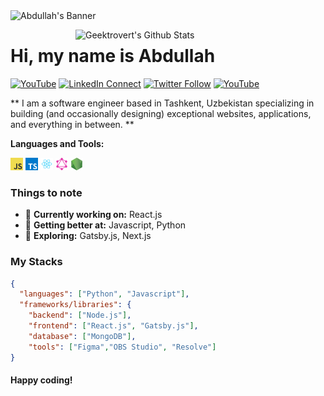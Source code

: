 
<img src="https://user-images.githubusercontent.com/52652937/91657479-9d3cd080-eada-11ea-8f80-99628bdb56f8.png" alt="Abdullah's Banner">

[<img align="right" width="400" src="https://github-readme-stats.vercel.app/api?username=abon&&show_icons=true&theme=tokyonight&count_private=true" alt="Geektrovert's Github Stats"/>](https://github.com/Geektrovert)

# Hi, my name is Abdullah 


[![YouTube](https://img.shields.io/badge/%20-Vlog-black?color=545B60&labelColor=c4302b&logo=youtube&logoColor=FFFFFF)](https://www.youtube.com/channel/UCTez9BrKDCRXT29DB7n9mzQ?view_as=subscriber)
[![LinkedIn Connect](https://img.shields.io/badge/%20-Connect-black?color=545B60&labelColor=0e76a8&logo=linkedin&logoColor=f5f7fe)](https://www.linkedin.com/in/samadovabdullah/)
[![Twitter Follow](https://img.shields.io/badge/dynamic/json.svg?color=545B60&labelColor=00acee&logo=twitter&logoColor=FFFFFF&label=&query=%24[0].followers_count&url=https%3A%2F%2Fcdn.syndication.twimg.com%2Fwidgets%2Ffollowbutton%2Finfo.json%3Fscreen_names%3Diam_abdulloh&suffix=%20Followers)](https://twitter.com/iam_abdulloh)
[![YouTube](https://img.shields.io/badge/%20-CodeSandBox-black?color=545B60&labelColor=ffffff&logo=codesandbox&logoColor=545B60)](https://codesandbox.io/u/abon)


** I am a software engineer based in Tashkent, Uzbekistan specializing in building (and occasionally designing) exceptional websites, applications, and everything in between. **


**Languages and Tools:**  

<code><img height="20" src="https://raw.githubusercontent.com/github/explore/80688e429a7d4ef2fca1e82350fe8e3517d3494d/topics/javascript/javascript.png"></code>
<code><img height="20" src="https://raw.githubusercontent.com/github/explore/80688e429a7d4ef2fca1e82350fe8e3517d3494d/topics/typescript/typescript.png"></code>
<code><img height="20" src="https://raw.githubusercontent.com/github/explore/80688e429a7d4ef2fca1e82350fe8e3517d3494d/topics/react/react.png"></code>
<code><img height="20" src="https://raw.githubusercontent.com/github/explore/5c058a388828bb5fde0bcafd4bc867b5bb3f26f3/topics/graphql/graphql.png"></code>
<code><img height="20" src="https://raw.githubusercontent.com/github/explore/80688e429a7d4ef2fca1e82350fe8e3517d3494d/topics/nodejs/nodejs.png"></code> 


### Things to note

- 🔭 <b>Currently working on:</b> React.js
- 🌱 <b>Getting better at:</b> Javascript, Python
- 🔬 <b>Exploring:</b> Gatsby.js, Next.js

### My Stacks

```json
{
  "languages": ["Python", "Javascript"],
  "frameworks/libraries": {
    "backend": ["Node.js"],
    "frontend": ["React.js", "Gatsby.js"],
    "database": ["MongoDB"],
    "tools": ["Figma","OBS Studio", "Resolve"]
}
```

#### Happy coding!

